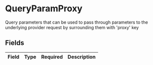 # QueryParamProxy

Query parameters that can be used to pass through parameters to the underlying provider request by surrounding them with 'proxy' key


## Fields

| Field       | Type        | Required    | Description |
| ----------- | ----------- | ----------- | ----------- |